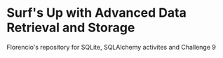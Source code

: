 # Surf's Up with Advanced Data Retrieval and Storage
Florencio's repository for SQLite, SQLAlchemy activites and Challenge 9
